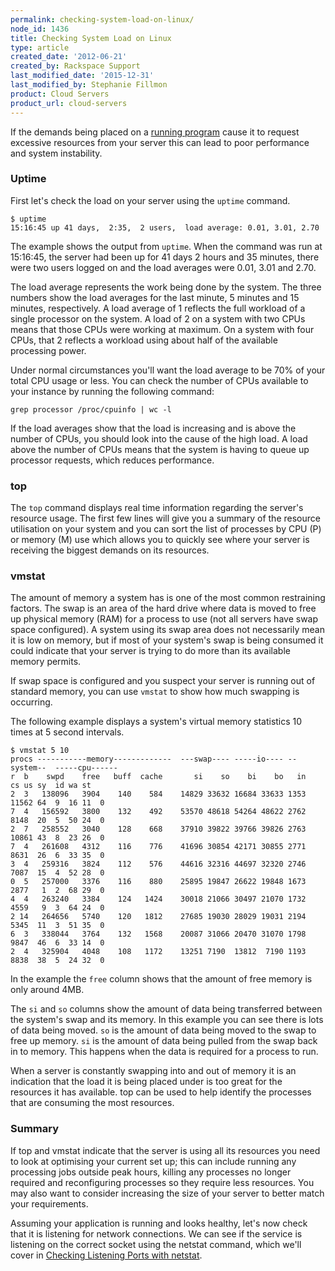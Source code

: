 ```yaml
---
permalink: checking-system-load-on-linux/
node_id: 1436
title: Checking System Load on Linux
type: article
created_date: '2012-06-21'
created_by: Rackspace Support
last_modified_date: '2015-12-31'
last_modified_by: Stephanie Fillmon
product: Cloud Servers
product_url: cloud-servers
---
```


If the demands being placed on a [running program](/how-to/checking-running-services-on-linux)
cause it to request excessive resources from your server this can lead
to poor performance and system instability.

### Uptime

First let's check the load on your server using the `uptime` command.

    $ uptime
    15:16:45 up 41 days,  2:35,  2 users,  load average: 0.01, 3.01, 2.70

The example shows the output from `uptime`. When the command was run at
15:16:45, the server had been up for 41 days 2 hours and 35 minutes,
there were two users logged on and the load averages were 0.01, 3.01 and
2.70.

The load average represents the work being done by the system. The
three numbers show the load averages for the last minute, 5 minutes and
15 minutes, respectively. A load average of 1 reflects the
full workload of a single processor on the system. A load
of 2 on a system with two CPUs means that
those CPUs were working at maximum. On a
system with four CPUs, that 2 reflects a workload using about half of
the available processing power.

Under normal circumstances you'll want the load average to be 70% of
your total CPU usage or less. You can check the number of CPUs available
to your instance by running the following command:

    grep processor /proc/cpuinfo | wc -l

If the load averages show that the load is increasing and is above the
number of CPUs, you should look into the cause of the high load. A load
above the number of CPUs means that the system is having to queue up
processor requests, which reduces performance.

### top

The `top` command displays real time information regarding the server's
resource usage. The first few lines will give you a summary of the
resource utilisation on your system and you can sort the list of
processes by CPU (P) or memory (M) use which allows you to quickly see
where your server is receiving the biggest demands on its resources.

### vmstat

The amount of memory a system has is one of the most common restraining
factors. The swap is an area of the hard drive where data is moved to
free up physical memory (RAM) for a process to use (not all servers have
swap space configured). A system using its swap area does not
necessarily mean it is low on memory, but if most of your system's swap
is being consumed it could indicate that your server is trying to do
more than its available memory permits.

If swap space is configured and you suspect your server is running out
of standard memory, you can use `vmstat` to show how much swapping is
occurring.

The following example displays a system's virtual memory statistics 10
times at 5 second intervals.

    $ vmstat 5 10
    procs -----------memory-------------  ---swap---- -----io---- --system--  -----cpu------
    r  b    swpd    free   buff  cache       si    so    bi    bo   in    cs us sy  id wa st
    2  3   138096   3904    140    584    14829 33632 16684 33633 1353 11562 64  9  16 11  0
    7  4   156592   3800    132    492    53570 48618 54264 48622 2762 8148  20  5  50 24  0
    2  7   258552   3040    128    668    37910 39822 39766 39826 2763 10861 43  8  23 26  0
    7  4   261608   4312    116    776    41696 30854 42171 30855 2771 8631  26  6  33 35  0
    3  4   259316   3824    112    576    44616 32316 44697 32320 2746 7087  15  4  52 28  0
    0  5   257000   3376    116    880    25895 19847 26622 19848 1673 2877   1  2  68 29  0
    4  4   263240   3384    124   1424    30018 21066 30497 21070 1732 4559   9  3  64 24  0
    2 14   264656   5740    120   1812    27685 19030 28029 19031 2194 5345  11  3  51 35  0
    6  3   338044   3764    132   1568    20087 31066 20470 31070 1798 9847  46  6  33 14  0
    2  4   325904   4048    108   1172    13251 7190  13812  7190 1193 8838  38  5  24 32  0

In the example the `free` column shows that the amount of free memory is
only around 4MB.

The `si` and `so` columns show the amount of data being transferred
between the system's swap and its memory. In this example you can see
there is lots of data being moved. `so` is the amount of data being
moved to the swap to free up memory. `si` is the amount of data being
pulled from the swap back in to memory. This happens when the data is
required for a process to run.

When a server is constantly swapping into and out of memory it is an
indication that the load it is being placed under is too great for the
resources it has available. top can be used to help identify the
processes that are consuming the most resources.

### Summary

If top and vmstat indicate that the server is using all its resources
you need to look at optimising your current set up; this can include
running any processing jobs outside peak hours, killing any processes no
longer required and reconfiguring processes so they require less
resources. You may also want to consider increasing the size of your
server to better match your requirements.

Assuming your application is running and looks healthy, let's now check
that it is listening for network connections. We can see if the service
is listening on the correct socket using the netstat command, which
we'll cover in [Checking Listening Ports with netstat](/how-to/checking-listening-ports-with-netstat).
